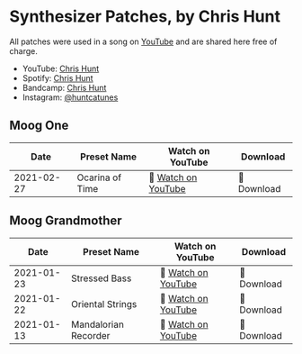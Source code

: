 # Synthesizer Patches, by Chris Hunt

All patches were used in a song on [YouTube](https://www.youtube.com/c/ChrisHuntTunes) and are shared here free of charge.

- YouTube: [Chris Hunt](https://www.youtube.com/c/ChrisHuntTunes)
- Spotify: [Chris Hunt](https://open.spotify.com/artist/3BZsngEMYCvtF3ZssXnLjM?si=PJvK76zlSKW90Pm0ica7_w)
- Bandcamp: [Chris Hunt](https://huntca.bandcamp.com)
- Instagram: [@huntcatunes](https://instagram.com/huntcatunes)

## Moog One

| Date       | Preset Name     | Watch on YouTube                                    | Download      |
| ---        | ---             | ---                                                 | ---           |
| 2021-02-27 | Ocarina of Time | 🎥 [Watch on YouTube](https://youtu.be/Q9k3vyJmHGk) | 📁 Download |

## Moog Grandmother

| Date       | Preset Name          | Watch on YouTube                                    | Download    |
| ---        | ---                  | ---                                                 | ---         |
| 2021-01-23 | Stressed Bass        | 🎥 [Watch on YouTube](https://youtu.be/CWRDGpsxkaY) | 📁 Download |
| 2021-01-22 | Oriental Strings     | 🎥 [Watch on YouTube](https://youtu.be/MZF7iQ-x4jU) | 📁 Download |
| 2021-01-13 | Mandalorian Recorder | 🎥 [Watch on YouTube](https://youtu.be/6egHCW57OdA) | 📁 Download |
